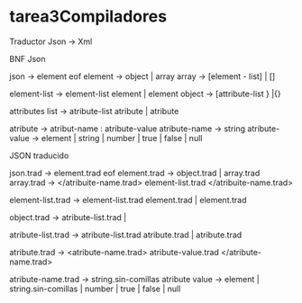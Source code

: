 # tarea3Compiladores
Traductor Json -> Xml

BNF Json

json → element eof 
element → object | array 
array -> [element - list] | []

element-list → element-list element | element 
object → [attribute-list } |{}

attributes list → atribute-list atribute | atribute

atribute → atribut-name : atribute-value 
atribute-name → string 
atribute-value → element | string | number | true | false | null

JSON traducido 

json.trad → element.trad eof 
element.trad → object.trad | array.trad 
array.trad → </atribuite-name.trad> element-list.trad </atribuite-name.trad>

element-list.trad → element-list.trad element.trad | element.trad

object.trad → <item> atribute-list.trad </item> | <item> </item>

atribute-list.trad → atribute-list.trad atribute.trad | atribute.trad

atribute.trad → <atribute-name.trad> atribute-value.trad </atribute-name.trad>

atribute-name.trad → string.sin-comillas 
atribute value → element | string.sin-comillas | number | true | false | null 




